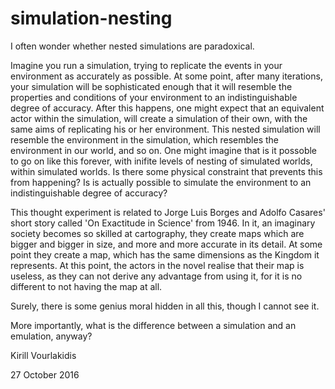 # simulation-nesting

I often wonder whether nested simulations are paradoxical.

Imagine you run a simulation, trying to replicate the events in your environment as accurately as possible. 
At some point, after many iterations, your simulation will be sophisticated enough that it will resemble the properties and conditions of your environment to an indistinguishable degree of accuracy. 
After this happens, one might expect that an equivalent actor within the simulation, will create a simulation of their own, with the same aims of replicating his or her environment. This nested simulation will resemble the environment in the simulation, which resembles the environment in our world, and so on. 
One might imagine that is it possoble to go on like this forever, with inifite levels of nesting of simulated worlds, within simulated worlds. Is there some physical constraint that prevents this from happening? Is is actually possible to simulate the environment to an indistinguishable degree of accuracy? 

This thought experiment is related to Jorge Luis Borges and Adolfo Casares' short story called 'On Exactitude in Science' from 1946. In it, an imaginary society becomes so skilled at cartography, they create maps which are bigger and bigger in size, and more and more accurate in its detail. At some point they create a map, which has the same dimensions as the Kingdom it represents. At this point, the actors in the novel realise that their map is useless, as they can not derive any advantage from using it, for it is no different to not having the map at all.

Surely, there is some genius moral hidden in all this, though I cannot see it. 

More importantly, what is the difference between a simulation and an emulation, anyway?

Kirill Vourlakidis

27 October 2016
